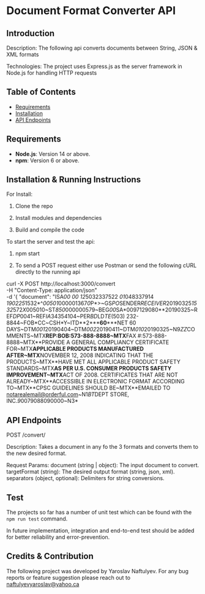 # Document Format Converter API

## **Introduction**

Description: The following api converts documents between String, JSON & XML formats

Technologies: The project uses Express.js as the server framework in Node.js for handling HTTP requests

## **Table of Contents**

- [Requirements](#requirements)
- [Installation](#installation)
- [API Endpoints](#api-endpoints)

## **Requirements**

- **Node.js**: Version 14 or above.
- **npm**: Version 6 or above.

## **Installation & Running Instructions**

For Install:

1. Clone the repo

2. Install modules and dependencies

3. Build and compile the code

To start the server and test the api:

1. npm start

2. To send a POST request either use Postman or send the following cURL directly to the running api

curl -X POST http://localhost:3000/convert \
-H "Content-Type: application/json" \
-d '{
"document": "ISA*00* _00_ *12*5032337522 *01*048337914 *190225*1532*^*00501*000001367*0*P*>~GS*PO*SENDER*RECEIVER*20190325*1532*572*X*005010~ST*850*000000579~BEG*00*SA*0097129080\*\*20190325~REF*DP*0041~REF*IA*34354104~PER*BD*LD*TE*(503) 232-8844~FOB*CC~CSH\*Y~ITD**2\*\*\***60**\***NET 60 DAYS~DTM*001*20190404~DTM*002*20190411~DTM*010*20190325~N9*ZZ*COMMENTS~MTX**REP:BOB:573-888-8888~MTX**FAX #:573-888-8888~MTX**PROVIDE A GENERAL COMPLIANCY CERTIFICATE FOR~MTX**APPLICABLE PRODUCTS MANUFACTURED AFTER~MTX**NOVEMBER 12, 2008 INDICATING THAT THE PRODUCTS~MTX**HAVE MET ALL APPLICABLE PRODUCT SAFETY STANDARDS~MTX**AS PER U.S. CONSUMER PRODUCTS SAFETY IMPROVEMENT~MTX**ACT OF 2008. CERTIFICATES THAT ARE NOT ALREADY~MTX**ACCESSIBLE IN ELECTRONIC FORMAT ACCORDING TO~MTX**CPSC GUIDELINES SHOULD BE~MTX\**EMAILED TO notarealemail@orderful.com~N1*BT*DEPT STORE, INC.*9*0079088090000~N3*

## **API Endpoints**

POST /convert/

Description: Takes a document in any fo the 3 formats and converts them to the new desired format.

Request Params:
document (string | object): The input document to convert.
targetFormat (string): The desired output format (string, json, xml).
separators (object, optional): Delimiters for string conversions.

## **Test**

The projects so far has a number of unit test which can be found with the `npm run test` command.

In future implementation, integration and end-to-end test should be added for better reliability and error-prevention.

## **Credits & Contribution**

The following project was developed by Yaroslav Naftulyev. For any bug reports or feature suggestion please reach out to naftulyevyaroslav@yahoo.ca
